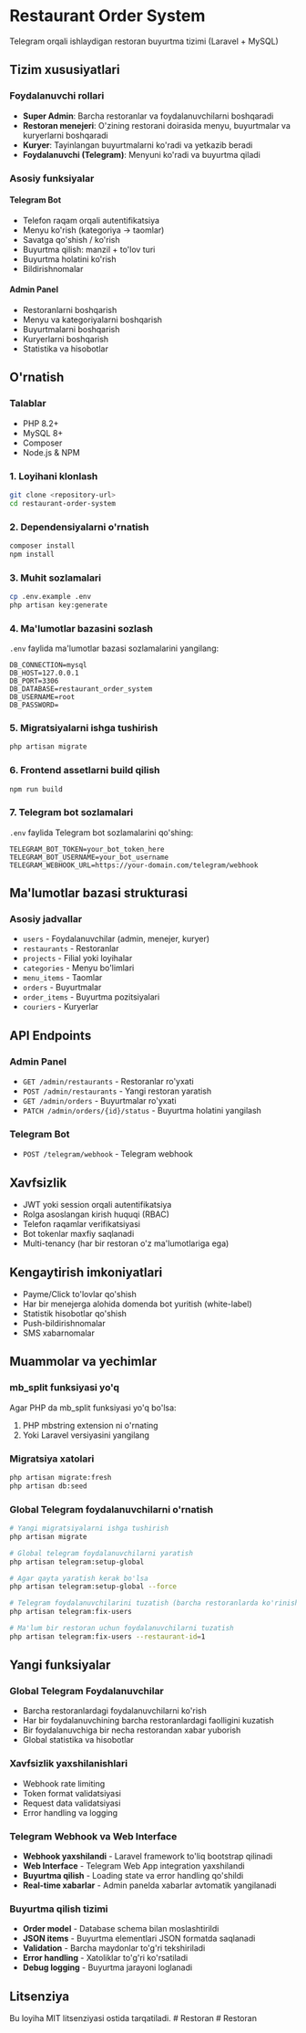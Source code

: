 # Restaurant Order System

Telegram orqali ishlaydigan restoran buyurtma tizimi (Laravel + MySQL)

## Tizim xususiyatlari

### Foydalanuvchi rollari
- **Super Admin**: Barcha restoranlar va foydalanuvchilarni boshqaradi
- **Restoran menejeri**: O'zining restorani doirasida menyu, buyurtmalar va kuryerlarni boshqaradi
- **Kuryer**: Tayinlangan buyurtmalarni ko'radi va yetkazib beradi
- **Foydalanuvchi (Telegram)**: Menyuni ko'radi va buyurtma qiladi

### Asosiy funksiyalar

#### Telegram Bot
- Telefon raqam orqali autentifikatsiya
- Menyu ko'rish (kategoriya -> taomlar)
- Savatga qo'shish / ko'rish
- Buyurtma qilish: manzil + to'lov turi
- Buyurtma holatini ko'rish
- Bildirishnomalar

#### Admin Panel
- Restoranlarni boshqarish
- Menyu va kategoriyalarni boshqarish
- Buyurtmalarni boshqarish
- Kuryerlarni boshqarish
- Statistika va hisobotlar

## O'rnatish

### Talablar
- PHP 8.2+
- MySQL 8+
- Composer
- Node.js & NPM

### 1. Loyihani klonlash
```bash
git clone <repository-url>
cd restaurant-order-system
```

### 2. Dependensiyalarni o'rnatish
```bash
composer install
npm install
```

### 3. Muhit sozlamalari
```bash
cp .env.example .env
php artisan key:generate
```

### 4. Ma'lumotlar bazasini sozlash
`.env` faylida ma'lumotlar bazasi sozlamalarini yangilang:
```env
DB_CONNECTION=mysql
DB_HOST=127.0.0.1
DB_PORT=3306
DB_DATABASE=restaurant_order_system
DB_USERNAME=root
DB_PASSWORD=
```

### 5. Migratsiyalarni ishga tushirish
```bash
php artisan migrate
```

### 6. Frontend assetlarni build qilish
```bash
npm run build
```

### 7. Telegram bot sozlamalari
`.env` faylida Telegram bot sozlamalarini qo'shing:
```env
TELEGRAM_BOT_TOKEN=your_bot_token_here
TELEGRAM_BOT_USERNAME=your_bot_username
TELEGRAM_WEBHOOK_URL=https://your-domain.com/telegram/webhook
```

## Ma'lumotlar bazasi strukturasi

### Asosiy jadvallar
- `users` - Foydalanuvchilar (admin, menejer, kuryer)
- `restaurants` - Restoranlar
- `projects` - Filial yoki loyihalar
- `categories` - Menyu bo'limlari
- `menu_items` - Taomlar
- `orders` - Buyurtmalar
- `order_items` - Buyurtma pozitsiyalari
- `couriers` - Kuryerlar

## API Endpoints

### Admin Panel
- `GET /admin/restaurants` - Restoranlar ro'yxati
- `POST /admin/restaurants` - Yangi restoran yaratish
- `GET /admin/orders` - Buyurtmalar ro'yxati
- `PATCH /admin/orders/{id}/status` - Buyurtma holatini yangilash

### Telegram Bot
- `POST /telegram/webhook` - Telegram webhook

## Xavfsizlik

- JWT yoki session orqali autentifikatsiya
- Rolga asoslangan kirish huquqi (RBAC)
- Telefon raqamlar verifikatsiyasi
- Bot tokenlar maxfiy saqlanadi
- Multi-tenancy (har bir restoran o'z ma'lumotlariga ega)

## Kengaytirish imkoniyatlari

- Payme/Click to'lovlar qo'shish
- Har bir menejerga alohida domenda bot yuritish (white-label)
- Statistik hisobotlar qo'shish
- Push-bildirishnomalar
- SMS xabarnomalar

## Muammolar va yechimlar

### mb_split funksiyasi yo'q
Agar PHP da mb_split funksiyasi yo'q bo'lsa:
1. PHP mbstring extension ni o'rnating
2. Yoki Laravel versiyasini yangilang

### Migratsiya xatolari
```bash
php artisan migrate:fresh
php artisan db:seed
```

### Global Telegram foydalanuvchilarni o'rnatish
```bash
# Yangi migratsiyalarni ishga tushirish
php artisan migrate

# Global telegram foydalanuvchilarni yaratish
php artisan telegram:setup-global

# Agar qayta yaratish kerak bo'lsa
php artisan telegram:setup-global --force

# Telegram foydalanuvchilarini tuzatish (barcha restoranlarda ko'rinishi uchun)
php artisan telegram:fix-users

# Ma'lum bir restoran uchun foydalanuvchilarni tuzatish
php artisan telegram:fix-users --restaurant-id=1
```

## Yangi funksiyalar

### Global Telegram Foydalanuvchilar
- Barcha restoranlardagi foydalanuvchilarni ko'rish
- Har bir foydalanuvchining barcha restoranlardagi faolligini kuzatish
- Bir foydalanuvchiga bir necha restorandan xabar yuborish
- Global statistika va hisobotlar

### Xavfsizlik yaxshilanishlari
- Webhook rate limiting
- Token format validatsiyasi
- Request data validatsiyasi
- Error handling va logging

### Telegram Webhook va Web Interface
- **Webhook yaxshilandi** - Laravel framework to'liq bootstrap qilinadi
- **Web Interface** - Telegram Web App integration yaxshilandi
- **Buyurtma qilish** - Loading state va error handling qo'shildi
- **Real-time xabarlar** - Admin panelda xabarlar avtomatik yangilanadi

### Buyurtma qilish tizimi
- **Order model** - Database schema bilan moslashtirildi
- **JSON items** - Buyurtma elementlari JSON formatda saqlanadi
- **Validation** - Barcha maydonlar to'g'ri tekshiriladi
- **Error handling** - Xatoliklar to'g'ri ko'rsatiladi
- **Debug logging** - Buyurtma jarayoni loglanadi

## Litsenziya

Bu loyiha MIT litsenziyasi ostida tarqatiladi.
#   R e s t o r a n 
 
 #   R e s t o r a n 
 
 